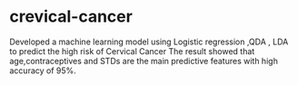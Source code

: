 # crevical-cancer
Developed a machine learning model using Logistic regression ,QDA , LDA to predict the high  risk of Cervical Cancer The result showed that age,contraceptives and STDs are the main predictive features with high accuracy of 95%.

